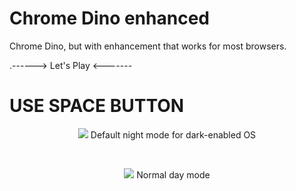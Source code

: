 # Chrome Dino enhanced
Chrome Dino, but with enhancement that works for most browsers.

   .------> Let's Play <-------
   # USE SPACE BUTTON
   
<p align="center">
  <img src="https://i.imgur.com/kIV1YKm.png"/>
  Default night mode for dark-enabled OS
</p>

<br>
    
<p align="center">
  <img src="https://i.imgur.com/krI6KnS.png" />
  Normal day mode
</p>

